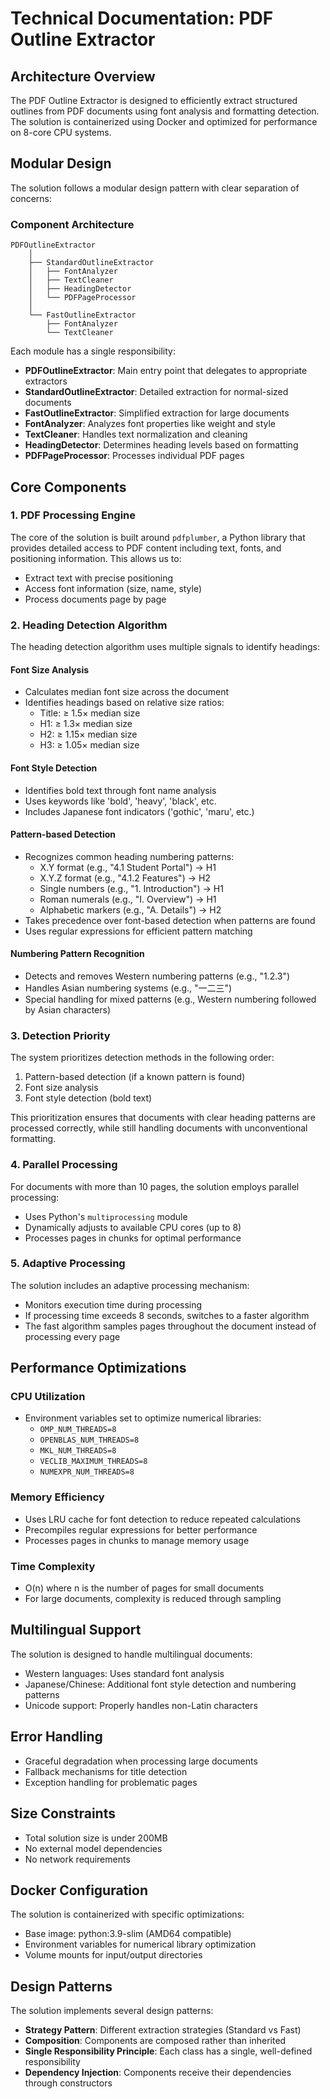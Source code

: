 # Technical Documentation: PDF Outline Extractor

## Architecture Overview

The PDF Outline Extractor is designed to efficiently extract structured outlines from PDF documents using font analysis and formatting detection. The solution is containerized using Docker and optimized for performance on 8-core CPU systems.

## Modular Design

The solution follows a modular design pattern with clear separation of concerns:

### Component Architecture

```
PDFOutlineExtractor
    │
    ├── StandardOutlineExtractor
    │   ├── FontAnalyzer
    │   ├── TextCleaner
    │   ├── HeadingDetector
    │   └── PDFPageProcessor
    │
    └── FastOutlineExtractor
        ├── FontAnalyzer
        └── TextCleaner
```

Each module has a single responsibility:

- **PDFOutlineExtractor**: Main entry point that delegates to appropriate extractors
- **StandardOutlineExtractor**: Detailed extraction for normal-sized documents
- **FastOutlineExtractor**: Simplified extraction for large documents
- **FontAnalyzer**: Analyzes font properties like weight and style
- **TextCleaner**: Handles text normalization and cleaning
- **HeadingDetector**: Determines heading levels based on formatting
- **PDFPageProcessor**: Processes individual PDF pages

## Core Components

### 1. PDF Processing Engine

The core of the solution is built around `pdfplumber`, a Python library that provides detailed access to PDF content including text, fonts, and positioning information. This allows us to:

- Extract text with precise positioning
- Access font information (size, name, style)
- Process documents page by page

### 2. Heading Detection Algorithm

The heading detection algorithm uses multiple signals to identify headings:

#### Font Size Analysis
- Calculates median font size across the document
- Identifies headings based on relative size ratios:
  - Title: ≥ 1.5× median size
  - H1: ≥ 1.3× median size
  - H2: ≥ 1.15× median size
  - H3: ≥ 1.05× median size

#### Font Style Detection
- Identifies bold text through font name analysis
- Uses keywords like 'bold', 'heavy', 'black', etc.
- Includes Japanese font indicators ('gothic', 'maru', etc.)

#### Pattern-based Detection
- Recognizes common heading numbering patterns:
  - X.Y format (e.g., "4.1 Student Portal") → H1
  - X.Y.Z format (e.g., "4.1.2 Features") → H2
  - Single numbers (e.g., "1. Introduction") → H1
  - Roman numerals (e.g., "I. Overview") → H1
  - Alphabetic markers (e.g., "A. Details") → H2
- Takes precedence over font-based detection when patterns are found
- Uses regular expressions for efficient pattern matching

#### Numbering Pattern Recognition
- Detects and removes Western numbering patterns (e.g., "1.2.3")
- Handles Asian numbering systems (e.g., "一二三")
- Special handling for mixed patterns (e.g., Western numbering followed by Asian characters)

### 3. Detection Priority

The system prioritizes detection methods in the following order:
1. Pattern-based detection (if a known pattern is found)
2. Font size analysis
3. Font style detection (bold text)

This prioritization ensures that documents with clear heading patterns are processed correctly, while still handling documents with unconventional formatting.

### 4. Parallel Processing

For documents with more than 10 pages, the solution employs parallel processing:

- Uses Python's `multiprocessing` module
- Dynamically adjusts to available CPU cores (up to 8)
- Processes pages in chunks for optimal performance

### 5. Adaptive Processing

The solution includes an adaptive processing mechanism:

- Monitors execution time during processing
- If processing time exceeds 8 seconds, switches to a faster algorithm
- The fast algorithm samples pages throughout the document instead of processing every page

## Performance Optimizations

### CPU Utilization
- Environment variables set to optimize numerical libraries:
  - `OMP_NUM_THREADS=8`
  - `OPENBLAS_NUM_THREADS=8`
  - `MKL_NUM_THREADS=8`
  - `VECLIB_MAXIMUM_THREADS=8`
  - `NUMEXPR_NUM_THREADS=8`

### Memory Efficiency
- Uses LRU cache for font detection to reduce repeated calculations
- Precompiles regular expressions for better performance
- Processes pages in chunks to manage memory usage

### Time Complexity
- O(n) where n is the number of pages for small documents
- For large documents, complexity is reduced through sampling

## Multilingual Support

The solution is designed to handle multilingual documents:

- Western languages: Uses standard font analysis
- Japanese/Chinese: Additional font style detection and numbering patterns
- Unicode support: Properly handles non-Latin characters

## Error Handling

- Graceful degradation when processing large documents
- Fallback mechanisms for title detection
- Exception handling for problematic pages

## Size Constraints

- Total solution size is under 200MB
- No external model dependencies
- No network requirements

## Docker Configuration

The solution is containerized with specific optimizations:

- Base image: python:3.9-slim (AMD64 compatible)
- Environment variables for numerical library optimization
- Volume mounts for input/output directories

## Design Patterns

The solution implements several design patterns:

- **Strategy Pattern**: Different extraction strategies (Standard vs Fast)
- **Composition**: Components are composed rather than inherited
- **Single Responsibility Principle**: Each class has a single, well-defined responsibility
- **Dependency Injection**: Components receive their dependencies through constructors 